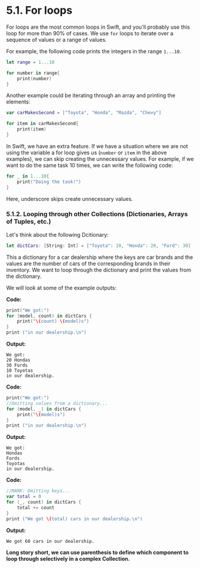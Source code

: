 # 5.1. For loops

For loops are the most common loops in Swift, and you'll probably use this loop for more than 90% of cases. We use `for` loops to iterate over a sequence of values or a range of values.

For example, the following code prints the integers in the range `1...10`.

```swift
let range = 1...10

for number in range{
    print(number)
}
```

Another example could be iterating through an array and printing the elements:

```swift
var carMakesSecond = ["Toyota", "Honda", "Mazda", "Chevy"]

for item in carMakesSecond{
    print(item)
}
```

In Swift, we have an extra feature. If we have a situation where we are not using the variable a for loop gives us (`number` or `item` in the above examples), we can skip creating the unnecessary values. For example, if we want to do the same task 10 times, we can write the following code:

```swift
for _ in 1...10{
    print("Doing the task!")
}
```

Here, underscore skips create unnecessary values.

### 5.1.2. Looping through other Collections (Dictionaries, Arrays of Tuples, etc.)

Let's think about the following Dcitionary:

```swift
let dictCars: [String: Int] = ["Toyota": 10, "Honda": 20, "Ford": 30]
```

This a dictionary for a car dealership where the keys are car brands and the values are the number of cars of the corresponding brands in their inventory. We want to loop through the dictionary and print the values from the dictionary.

We will look at some of the example outputs:

**Code:**

```swift
print("We got:")
for (model, count) in dictCars {
    print("\(count) \(model)s")
}
print ("in our dealership.\n")
```

**Output:**

```
We got:
20 Hondas
30 Fords
10 Toyotas
in our dealership.
```

**Code:**

```swift
print("We got:")
//Omitting values from a dictionary...
for (model, _) in dictCars {
    print("\(model)s")
}
print ("in our dealership.\n")
```

**Output:**

```
We got:
Hondas
Fords
Toyotas
in our dealership.
```

**Code:**

```swift
//MARK: Omitting keys...
var total = 0
for (_, count) in dictCars {
    total += count
}
print ("We got \(total) cars in our dealership.\n")
```

**Output:**

```
We got 60 cars in our dealership.
```

**Long story short, we can use parenthesis to define which component to loop through selectively in a complex Collection.**
